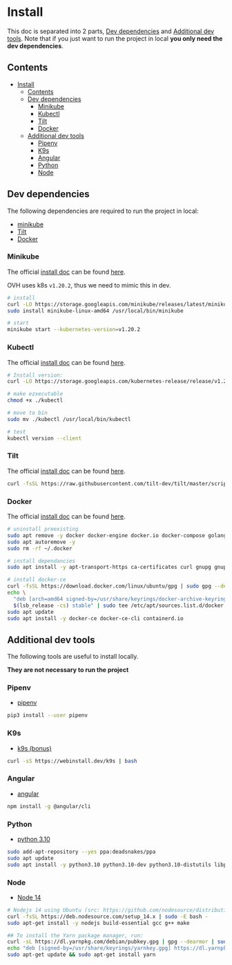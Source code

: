# Install

This doc is separated into 2 parts, [Dev dependencies](#dev-dependencies) and [Additional dev tools](#additional-dev-tools).  Note that if you just want to run the project in local **you only need the dev dependencies**.

## Contents

- [Install](#install)
  - [Contents](#contents)
  - [Dev dependencies](#dev-dependencies)
    - [Minikube](#minikube)
    - [Kubectl](#kubectl)
    - [Tilt](#tilt)
    - [Docker](#docker)
  - [Additional dev tools](#additional-dev-tools)
    - [Pipenv](#pipenv)
    - [K9s](#k9s)
    - [Angular](#angular)
    - [Python](#python)
    - [Node](#node)

## Dev dependencies
The following dependencies are required to run the project in local:

- [minikube](https://minikube.sigs.k8s.io/docs/start/)
- [Tilt](https://tilt.dev/)
- [Docker](https://www.docker.com/)

### Minikube

The official [install doc](https://minikube.sigs.k8s.io/docs/start/) can be found [here](https://minikube.sigs.k8s.io/docs/start/).

OVH uses k8s `v1.20.2`, thus we need to mimic this in dev.

```bash
# install
curl -LO https://storage.googleapis.com/minikube/releases/latest/minikube-linux-amd64
sudo install minikube-linux-amd64 /usr/local/bin/minikube

# start
minikube start --kubernetes-version=v1.20.2
```

### Kubectl

The official [install doc](https://v1-18.docs.kubernetes.io/docs/tasks/tools/install-kubectl/) can be found [here](https://v1-18.docs.kubernetes.io/docs/tasks/tools/install-kubectl/).

```bash
# Install version: 
curl -LO https://storage.googleapis.com/kubernetes-release/release/v1.20.11/bin/linux/amd64/kubectl

# make ezxecutable
chmod +x ./kubectl

# move to bin
sudo mv ./kubectl /usr/local/bin/kubectl

# test
kubectl version --client
```

### Tilt

The official [install doc](https://docs.tilt.dev/install.html#linux) can be found [here](https://docs.tilt.dev/install.html#linux).

```bash
curl -fsSL https://raw.githubusercontent.com/tilt-dev/tilt/master/scripts/install.sh | bash
```

### Docker

The official [install doc](https://docs.docker.com/engine/install/ubuntu/) can be found [here](https://docs.docker.com/engine/install/ubuntu/).

```bash
# uninstall preexisting
sudo apt remove -y docker docker-engine docker.io docker-compose golang-docker-credential-helpers containerd runc
sudo apt autoremove -y
sudo rm -rf ~/.docker

# install dependancies
sudo apt install -y apt-transport-https ca-certificates curl gnupg gnupg-agent software-properties-common lsb-release

# install docker-ce
curl -fsSL https://download.docker.com/linux/ubuntu/gpg | sudo gpg --dearmor -o /usr/share/keyrings/docker-archive-keyring.gpg
echo \
  "deb [arch=amd64 signed-by=/usr/share/keyrings/docker-archive-keyring.gpg] https://download.docker.com/linux/ubuntu \
  $(lsb_release -cs) stable" | sudo tee /etc/apt/sources.list.d/docker.list > /dev/null
sudo apt update
sudo apt install -y docker-ce docker-ce-cli containerd.io
```

## Additional dev tools

The following tools are useful to install locally.

**They are not necessary to run the project**

### Pipenv

- [pipenv](https://pipenv.pypa.io/en/latest/#install-pipenv-today)

```bash
pip3 install --user pipenv
```

### K9s

- [k9s (bonus)](https://k9scli.io/topics/install/)

```bash
curl -sS https://webinstall.dev/k9s | bash
```

### Angular

- [angular](https://angular.io/guide/setup-local#install-the-angular-cli)

```bash
npm install -g @angular/cli
```

### Python

- [python 3.10](https://github.com/deadsnakes/python3.10)

```bash
sudo add-apt-repository --yes ppa:deadsnakes/ppa
sudo apt update
sudo apt install -y python3.10 python3.10-dev python3.10-distutils libpq-dev
```

### Node

- [Node 14](https://github.com/nodesource/distributions/blob/master/README.md#debinstall)

```bash
# Nodejs 14 using Ubuntu (src: https://github.com/nodesource/distributions/blob/master/README.md#debinstall)
curl -fsSL https://deb.nodesource.com/setup_14.x | sudo -E bash -
sudo apt-get install -y nodejs build-essential gcc g++ make

## To install the Yarn package manager, run:
curl -sL https://dl.yarnpkg.com/debian/pubkey.gpg | gpg --dearmor | sudo tee /usr/share/keyrings/yarnkey.gpg >/dev/null
echo "deb [signed-by=/usr/share/keyrings/yarnkey.gpg] https://dl.yarnpkg.com/debian stable main" | sudo tee /etc/apt/sources.list.d/yarn.list
sudo apt-get update && sudo apt-get install yarn
```
